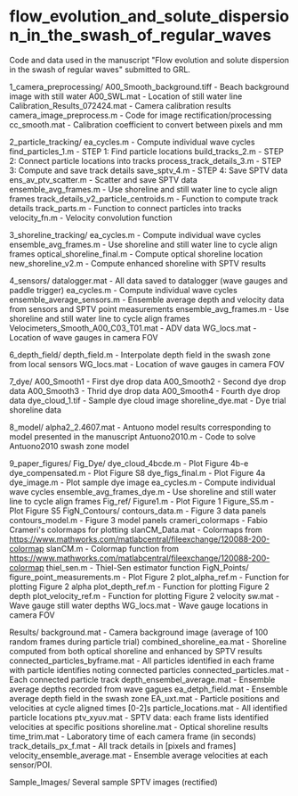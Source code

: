 # flow_evolution_and_solute_dispersion_in_the_swash_of_regular_waves
Code and data used in the manuscript "Flow evolution and solute dispersion in the swash of regular waves" submitted to GRL.

1_camera_preprocessing/
  A00_Smooth_background.tiff - Beach background image with still water
  A00_SWL.mat - Location of still water line
  Calibration_Results_072424.mat - Camera calibration results
  camera_image_preprocess.m - Code for image rectification/processing
  cc_smooth.mat - Calibration coefficient to convert between pixels and mm

2_particle_tracking/
  ea_cycles.m - Compute individual wave cycles
  find_particles_1.m - STEP 1: Find particle locations
  build_tracks_2.m - STEP 2: Connect particle locations into tracks
  process_track_details_3.m - STEP 3: Compute and save track details
  save_sptv_4.m - STEP 4: Save SPTV data
  ens_av_ptv_scatter.m - Scatter and save SPTV data
  ensemble_avg_frames.m - Use shoreline and still water line to cycle align frames
  track_details_v2_particle_centroids.m - Function to compute track details
  track_parts.m - Function to connect particles into tracks
  velocity_fn.m - Velocity convolution function

3_shoreline_tracking/
  ea_cycles.m - Compute individual wave cycles
  ensemble_avg_frames.m - Use shoreline and still water line to cycle align frames
  optical_shoreline_final.m - Compute optical shoreline location
  new_shoreline_v2.m - Compute enhanced shoreline with SPTV results

4_sensors/
  datalogger.mat - All data saved to datalogger (wave gauges and paddle trigger)
  ea_cycles.m - Compute individual wave cycles
  ensemble_average_sensors.m - Ensemble average depth and velocity data from sensors and SPTV point measurements
  ensemble_avg_frames.m - Use shoreline and still water line to cycle align frames
  Velocimeters_Smooth_A00_C03_T01.mat - ADV data
  WG_locs.mat - Location of wave gauges in camera FOV

6_depth_field/
  depth_field.m - Interpolate depth field in the swash zone from local sensors
  WG_locs.mat - Location of wave gauges in camera FOV

7_dye/
  A00_Smooth1 - First dye drop data
  A00_Smooth2 - Second dye drop data
  A00_Smooth3 - Thrid dye drop data
  A00_Smooth4 - Fourth dye drop data
  dye_cloud_1.tif - Sample dye cloud image
  shoreline_dye.mat - Dye trial shoreline data

8_model/
  alpha2_2.4607.mat - Antuono model results corresponding to model presented in the manuscript
  Antuono2010.m - Code to solve Antuono2010 swash zone model

9_paper_figures/
  Fig_Dye/
    dye_cloud_4bcde.m - Plot Figure 4b-e
    dye_compensated.m - Plot Figure S8
    dye_figs_final.m - Plot Figure 4a
    dye_image.m - Plot sample dye image
    ea_cycles.m - Compute individual wave cycles
    ensemble_avg_frames_dye.m - Use shoreline and still water line to cycle align frames
  Fig_ref/
    Figure1.m - Plot Figure 1
    Figure_S5.m - Plot Figure S5
  FigN_Contours/
    contours_data.m - Figure 3 data panels
    contours_model.m - Figure 3 model panels
    crameri_colormaps - Fabio Crameri's colormaps for plotting
    slanCM_Data.mat - Colormaps from https://www.mathworks.com/matlabcentral/fileexchange/120088-200-colormap
    slanCM.m - Colormap function from https://www.mathworks.com/matlabcentral/fileexchange/120088-200-colormap 
    thiel_sen.m - Thiel-Sen estimator function
  FigN_Points/
    figure_point_measurements.m - Plot Figure 2
    plot_alpha_ref.m - Function for plotting Figure 2 alpha
    plot_depth_ref.m - Function for plotting Figure 2 depth
    plot_velocity_ref.m - Function for plotting Figure 2 velocity
    sw.mat - Wave gauge still water depths
    WG_locs.mat - Wave gauge locations in camera FOV

Results/
  background.mat - Camera background image (average of 100 random frames during particle trial)
  combined_shoreline_ea.mat - Shoreline computed from both optical shoreline and enhanced by SPTV results
  connected_particles_byframe.mat - All particles identified in each frame with particle identifies noting connected particles
  connected_particles.mat - Each connected particle track
  depth_ensembel_average.mat - Ensemble average depths recorded from wave gagues
  ea_detph_field.mat - Ensemble average depth field in the swash zone
  EA_uxt.mat - Particle positions and velocities at cycle aligned times [0-2]s
  particle_locations.mat - All identified particle locations
  ptv_xyuv.mat - SPTV data: each frame lists identified velocities at specific positions
  shoreline.mat - Optical shoreline results
  time_trim.mat - Laboratory time of each camera frame (in seconds)
  track_details_px_f.mat - All track details in [pixels and frames]
  velocity_ensemble_average.mat - Ensemble average velocities at each sensor/POI.

Sample_Images/
  Several sample SPTV images (rectified)
